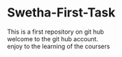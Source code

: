 # Swetha-First-Task
This is a first repository on git hub
<br>
welcome to the git hub account.
<br>
enjoy to the learning of the coursers
